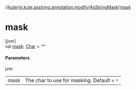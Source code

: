 //[kute](../../../index.md)/[nl.kute.asstring.annotation.modify](../index.md)/[AsStringMask](index.md)/[mask](mask.md)

# mask

[jvm]\
val [mask](mask.md): [Char](https://kotlinlang.org/api/latest/jvm/stdlib/kotlin/-char/index.html) = '*'

#### Parameters

jvm

| | |
|---|---|
| mask | The char to use for masking. Default = `*` |
